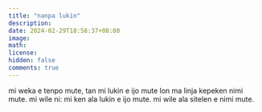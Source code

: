 ```yaml
---
title: "nanpa lukin"
description: 
date: 2024-02-29T18:58:37+08:00
image: 
math: 
license: 
hidden: false
comments: true
---
```

mi weka e tenpo mute, tan mi lukin e ijo mute lon ma linja kepeken nimi mute. mi wile ni: mi ken ala lukin e ijo mute. mi wile ala sitelen e nimi mute.
